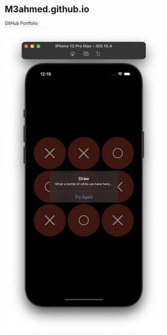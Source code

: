 # M3ahmed.github.io
GitHub Portfolio

<img src="assets/img/portfolio2.png" title='Video Walkthrough' width='' alt='Video Walkthrough' />